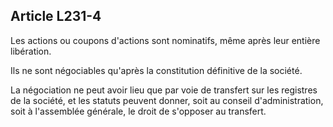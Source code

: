Article L231-4
----
Les actions ou coupons d'actions sont nominatifs, même après leur entière
libération.

Ils ne sont négociables qu'après la constitution définitive de la société.

La négociation ne peut avoir lieu que par voie de transfert sur les registres de
la société, et les statuts peuvent donner, soit au conseil d'administration,
soit à l'assemblée générale, le droit de s'opposer au transfert.
